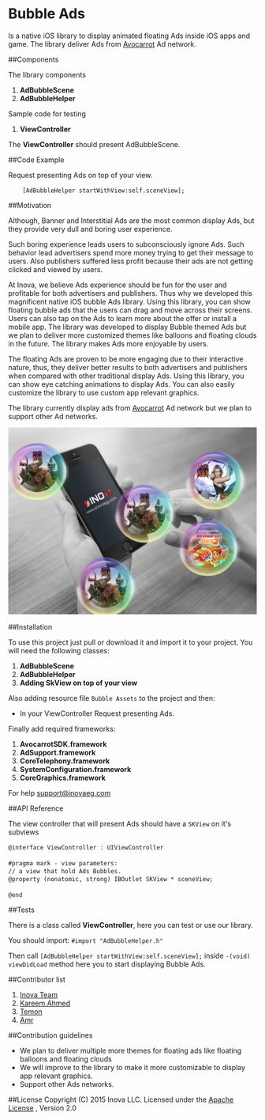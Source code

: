 # Bubble Ads

Is a native iOS library to display animated floating Ads inside iOS apps and game. The library deliver Ads from [Avocarrot](http://www.avocarrot.com/) Ad network.

##Components

The library components

1. **AdBubbleScene**
2. **AdBubbleHelper**

Sample code for testing

1. **ViewController**

The **ViewController** should present AdBubbleScene.

##Code Example

Request presenting Ads on top of your view.

        [AdBubbleHelper startWithView:self.sceneView];

##Motivation

Although, Banner and Interstitial Ads are the most common display Ads, but they provide very dull and boring user experience.

Such boring experience leads users to subconsciously ignore Ads. Such behavior lead advertisers spend more money trying to get their message to users. Also publishers suffered less profit because their ads are not getting clicked and viewed by users.

At Inova, we believe Ads experience should be fun for the user and profitable for both advertisers and publishers. Thus why we developed this magnificent native iOS bubble Ads library. Using this library, you can show floating bubble ads that the users can drag and move across their screens. Users can also tap on the Ads to learn more about the offer or install a mobile app. The library was developed to display Bubble themed Ads but we plan to deliver more customized themes like balloons and floating clouds in the future. The library makes Ads more enjoyable by users. 

The floating Ads are proven to be more engaging due to their interactive nature, thus, they deliver better results to both advertisers and publishers when compared with other traditional display Ads. Using this library, you can show eye catching animations to display Ads. You can also easily customize the library to use custom app relevant graphics.

The library currently display ads from [Avocarrot](http://www.avocarrot.com/) Ad network but we plan to support other Ad networks.

![MY_COOL_IMAGE](https://raw.githubusercontent.com/inovaeg/Bubble_Ads/master/sample.png)

##Installation

To use this project just pull or download it and import it to your project.
You will need the following classes:

1. **AdBubbleScene**
2. **AdBubbleHelper**
3. **Adding SkView on top of your view**

Also adding resource file `Bubble Assets` to the project
and then:

* In your ViewController Request presenting Ads.

Finally add required frameworks:

1. **AvocarrotSDK.framework**
2. **AdSupport.framework**
3. **CoreTelephony.framework**
4. **SystemConfiguration.framework**
5. **CoreGraphics.framework**

For help [support@inovaeg.com](support@inovaeg.com)

##API Reference

The view controller that will present Ads should have a `SKView` on it's subviews

```
@interface ViewController : UIViewController

#pragma mark - view parameters:
// a view that hold Ads Bubbles.
@property (nonatomic, strong) IBOutlet SKView * sceneView;

@end
```

##Tests

There is a class called **ViewController**, here you can test or use our library.

You should import:
 `#import "AdBubbleHelper.h"`
 
 Then call `[AdBubbleHelper startWithView:self.sceneView];` inside `-(void) viewDidLoad` method here you to start
 displaying Bubble Ads.

##Contributor list

1. [Inova Team](http://www.inovaeg.co/) 
2. [Kareem Ahmed](https://www.facebook.com/profile.php?id=641156392)
3. [Temon](https://www.behance.net/temon_art_design)
4. [Amr](https://www.linkedin.com/in/amralassal)

##Contribution guidelines

-  We plan to deliver multiple more themes for floating ads like floating balloons and floating clouds
-  We will improve to the library to make it more customizable to display app relevant graphics.
-  Support other Ads networks. 

##License
Copyright (C) 2015 Inova LLC. Licensed under the [Apache License](http://www.apache.org/licenses/LICENSE-2.0)
, Version 2.0 
